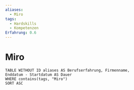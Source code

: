 ```yaml
---
aliases:
  - Miro
tags:
  - Hardskills
  - Kompetenzen
Erfahrung: 0.6
---
```

# Miro

```dataview
TABLE WITHOUT ID aliases AS Berufserfahrung, Firmenname,
Enddatum - Startdatum AS Dauer
WHERE contains(tags, "Miro")
SORT ASC
```